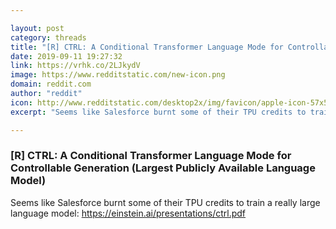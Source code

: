 ```yaml
---

layout: post
category: threads
title: "[R] CTRL: A Conditional Transformer Language Mode for Controllable Generation (Largest Publicly Available Language Model)"
date: 2019-09-11 19:27:32
link: https://vrhk.co/2LJkydV
image: https://www.redditstatic.com/new-icon.png
domain: reddit.com
author: "reddit"
icon: http://www.redditstatic.com/desktop2x/img/favicon/apple-icon-57x57.png
excerpt: "Seems like Salesforce burnt some of their TPU credits to train a really large language model: <https://einstein.ai/presentations/ctrl.pdf>"

---
```


### [R] CTRL: A Conditional Transformer Language Mode for Controllable Generation (Largest Publicly Available Language Model)

Seems like Salesforce burnt some of their TPU credits to train a really large language model: <https://einstein.ai/presentations/ctrl.pdf>